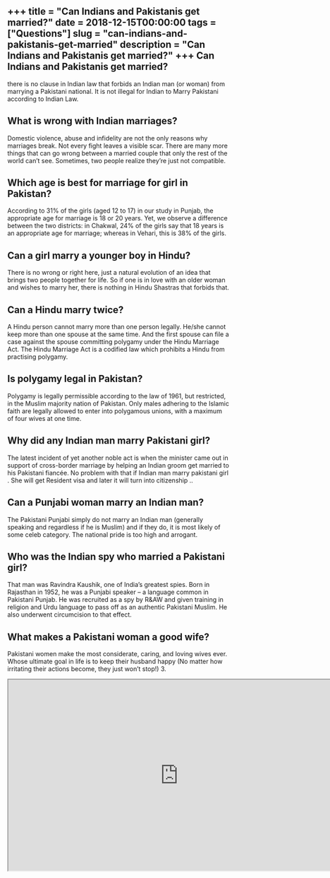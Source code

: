 +++
title = "Can Indians and Pakistanis get married?"
date = 2018-12-15T00:00:00
tags = ["Questions"]
slug = "can-indians-and-pakistanis-get-married"
description = "Can Indians and Pakistanis get married?"
+++
Can Indians and Pakistanis get married?
---------------------------------------

there is no clause in Indian law that forbids an Indian man (or woman) from marrying a Pakistani national. It is not illegal for Indian to Marry Pakistani according to Indian Law.

What is wrong with Indian marriages?
------------------------------------

Domestic violence, abuse and infidelity are not the only reasons why marriages break. Not every fight leaves a visible scar. There are many more things that can go wrong between a married couple that only the rest of the world can’t see. Sometimes, two people realize they’re just not compatible.

Which age is best for marriage for girl in Pakistan?
----------------------------------------------------

According to 31% of the girls (aged 12 to 17) in our study in Punjab, the appropriate age for marriage is 18 or 20 years. Yet, we observe a difference between the two districts: in Chakwal, 24% of the girls say that 18 years is an appropriate age for marriage; whereas in Vehari, this is 38% of the girls.

Can a girl marry a younger boy in Hindu?
----------------------------------------

There is no wrong or right here, just a natural evolution of an idea that brings two people together for life. So if one is in love with an older woman and wishes to marry her, there is nothing in Hindu Shastras that forbids that.

Can a Hindu marry twice?
------------------------

A Hindu person cannot marry more than one person legally. He/she cannot keep more than one spouse at the same time. And the first spouse can file a case against the spouse committing polygamy under the Hindu Marriage Act. The Hindu Marriage Act is a codified law which prohibits a Hindu from practising polygamy.

Is polygamy legal in Pakistan?
------------------------------

Polygamy is legally permissible according to the law of 1961, but restricted, in the Muslim majority nation of Pakistan. Only males adhering to the Islamic faith are legally allowed to enter into polygamous unions, with a maximum of four wives at one time.

Why did any Indian man marry Pakistani girl?
--------------------------------------------

The latest incident of yet another noble act is when the minister came out in support of cross-border marriage by helping an Indian groom get married to his Pakistani fiancée. No problem with that if Indian man marry pakistani girl . She will get Resident visa and later it will turn into citizenship ..

Can a Punjabi woman marry an Indian man?
----------------------------------------

The Pakistani Punjabi simply do not marry an Indian man (generally speaking and regardless if he is Muslim) and if they do, it is most likely of some celeb category. The national pride is too high and arrogant.

Who was the Indian spy who married a Pakistani girl?
----------------------------------------------------

That man was Ravindra Kaushik, one of India’s greatest spies. Born in Rajasthan in 1952, he was a Punjabi speaker – a language common in Pakistani Punjab. He was recruited as a spy by R&amp;AW and given training in religion and Urdu language to pass off as an authentic Pakistani Muslim. He also underwent circumcision to that effect.

What makes a Pakistani woman a good wife?
-----------------------------------------

Pakistani women make the most considerate, caring, and loving wives ever. Whose ultimate goal in life is to keep their husband happy (No matter how irritating their actions become, they just won’t stop!) 3.

<iframe allow="accelerometer; autoplay; clipboard-write; encrypted-media; gyroscope; picture-in-picture" allowfullscreen="" class="__youtube_prefs__  epyt-is-override  no-lazyload" data-no-lazy="1" data-origheight="433" data-origwidth="770" data-skipgform_ajax_framebjll="" height="433" id="_ytid_72354" loading="lazy" src="https://www.youtube.com/embed/mwMkjP44-js?enablejsapi=1&autoplay=0&cc_load_policy=0&cc_lang_pref=&iv_load_policy=1&loop=0&modestbranding=0&rel=1&fs=1&playsinline=0&autohide=2&theme=dark&color=red&controls=1&" title="YouTube player" width="770"></iframe>
